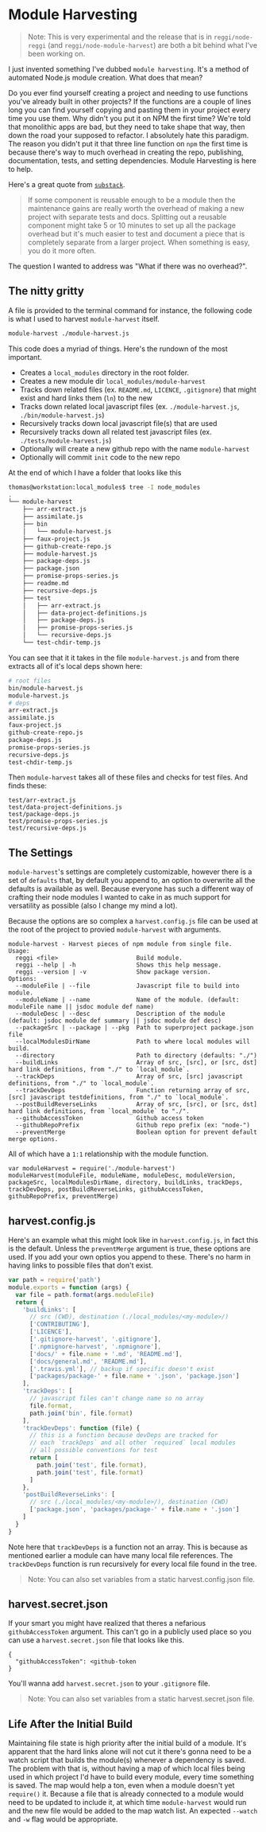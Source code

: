 # Module Harvesting

> Note: This is very experimental and the release that is in `reggi/node-reggi` (and `reggi/node-module-harvest`) are both a bit behind what I've been working on.

I just invented something I've dubbed `module harvesting`. It's a method of automated Node.js module creation. What does that mean?

Do you ever find yourself creating a project and needing to use functions you've already built in other projects? If the functions are a couple of lines long you can find yourself copying and pasting them in your project every time you use them. Why didn't you put it on NPM the first time? We're told that monolithic apps are bad, but they need to take shape that way, then down the road your supposed to refactor. I absolutely hate this paradigm. The reason you didn't put it that three line function on `npm` the first time is because there's way to much overhead in creating the repo, publishing, documentation, tests, and setting dependencies. Module Harvesting is here to help.

Here's a great quote from [`substack`](http://substack.net/how_I_write_modules).

> If some component is reusable enough to be a module then the maintenance gains are really worth the overhead of making a new project with separate tests and docs. Splitting out a reusable component might take 5 or 10 minutes to set up all the package overhead but it's much easier to test and document a piece that is completely separate from a larger project. When something is easy, you do it more often.

The question I wanted to address was "What if there was no overhead?".

## The nitty gritty

A file is provided to the terminal command for instance, the following code is what I used to harvest `module-harvest` itself.

```bash
module-harvest ./module-harvest.js
```

This code does a myriad of things. Here's the rundown of the most important.

* Creates a `local_modules` directory in the root folder.
* Creates a new module dir `local_modules/module-harvest`
* Tracks down related files (ex. `README.md`, `LICENCE`, `.gitignore`) that might exist and hard links them (`ln`) to the new
* Tracks down related local javascript files (ex. `./module-harvest.js`, `./bin/module-harvest.js`)
* Recursively tracks down local javascript file(s) that are used
* Recursively tracks down all related test javascript files (ex. `./tests/module-harvest.js`)
* Optionally will create a new github repo with the name `module-harvest`
* Optionally will commit `init` code to the new repo

At the end of which I have a folder that looks like this

```bash
thomas@workstation:local_modules$ tree -I node_modules
.
└── module-harvest
    ├── arr-extract.js
    ├── assimilate.js
    ├── bin
    │   └── module-harvest.js
    ├── faux-project.js
    ├── github-create-repo.js
    ├── module-harvest.js
    ├── package-deps.js
    ├── package.json
    ├── promise-props-series.js
    ├── readme.md
    ├── recursive-deps.js
    ├── test
    │   ├── arr-extract.js
    │   ├── data-project-definitions.js
    │   ├── package-deps.js
    │   ├── promise-props-series.js
    │   └── recursive-deps.js
    └── test-chdir-temp.js
```

You can see that it it takes in the file `module-harvest.js` and from there extracts all of it's local deps shown here:

```bash
# root files
bin/module-harvest.js
module-harvest.js
# deps
arr-extract.js
assimilate.js
faux-project.js
github-create-repo.js
package-deps.js
promise-props-series.js
recursive-deps.js
test-chdir-temp.js
```

Then `module-harvest` takes all of these files and checks for test files. And finds these:

```
test/arr-extract.js
test/data-project-definitions.js
test/package-deps.js
test/promise-props-series.js
test/recursive-deps.js
```

## The Settings

`module-harvest`'s settings are completely customizable, however there is a set of `defaults` that, by default you append to, an option to overwrite all the defaults is available as well. Because everyone has such a different way of crafting their node modules I wanted to cake in as much support for versatility as possible (also I change my mind a lot).

Because the options are so complex a `harvest.config.js` file can be used at the root of the project to provied `module-harvest` with arguments.

```
module-harvest - Harvest pieces of npm module from single file.
Usage:
  reggi <file>                      Build module.
  reggi --help | -h                 Shows this help message.
  reggi --version | -v              Show package version.
Options:
  --moduleFile | --file             Javascript file to build into module.
  --moduleName | --name             Name of the module. (default: moduleFile name || jsdoc module def name)
  --moduleDesc | --desc             Description of the module (default: jsdoc module def summary || jsdoc module def desc)
  --packageSrc | --package | --pkg  Path to superproject package.json file
  --localModulesDirName             Path to where local modules will build.
  --directory                       Path to directory (defaults: "./")
  --buildLinks                      Array of src, [src], or [src, dst] hard link definitions, from "./" to `local_module`.
  --trackDeps                       Array of src, [src] javascript definitions, from "./" to `local_module`.
  --trackDevDeps                    Function returning array of src, [src] javascript testdefinitions, from "./" to `local_module`.
  --postBuildReverseLinks           Array of src, [src], or [src, dst] hard link definitions, from `local_module` to "./".
  --githubAccessToken               Github access token
  --githubRepoPrefix                Github repo prefix (ex: "node-")
  --preventMerge                    Boolean option for prevent default merge options.
```

All of which have a `1:1` relationship with the module function.

```
var moduleHarvest = require('./module-harvest')
moduleHarvest(moduleFile, moduleName, moduleDesc, moduleVersion, packageSrc, localModulesDirName, directory, buildLinks, trackDeps, trackDevDeps, postBuildReverseLinks, githubAccessToken, githubRepoPrefix, preventMerge)
```

## harvest.config.js

Here's an example what this might look like in `harvest.config.js`, in fact this is the default. Unless the `preventMerge` argument is true, these options are used. If you add your own optios you append to these. There's no harm in having links to possible files that don't exist.

```javascript
var path = require('path')
module.exports = function (args) {
  var file = path.format(args.moduleFile)
  return {
    'buildLinks': [
      // src (CWD), destination (./local_modules/<my-module>/)
      ['CONTRIBUTING'],
      ['LICENCE'],
      ['.gitignore-harvest', '.gitignore'],
      ['.npmignore-harvest', '.npmignore'],
      ['docs/' + file.name + '.md', 'README.md'],
      ['docs/general.md', 'README.md'],
      ['.travis.yml'], // backup if specific doesn't exist
      ['packages/package-' + file.name + '.json', 'package.json']
    ],
    'trackDeps': [
      // javascript files can't change name so no array
      file.format,
      path.join('bin', file.format)
    ],
    'trackDevDeps': function (file) {
      // this is a function because devDeps are tracked for
      // each `trackDeps` and all other `required` local modules
      // all possible conventions for test
      return [
        path.join('test', file.format),
        path.join('test', file.format)
      ]
    },
    'postBuildReverseLinks': [
      // src (./local_modules/<my-module>/), destination (CWD)
      ['package.json', 'packages/package-' + file.name + '.json']
    ]
  }
}
```

Note here that `trackDevDeps` is a function not an array. This is because as mentioned earlier a module can have many local file references. The `trackDevDeps` function is run recursively for every local file found in the tree.

> Note: You can also set variables from a static harvest.config.json file.

## harvest.secret.json

If your smart you might have realized that theres a nefarious `githubAccessToken` argument. This can't go in a publicly used place so you can use a `harvest.secret.json` file that looks like this.

```
{
  "githubAccessToken": <github-token
}
```

You'll wanna add `harvest.secret.json` to your `.gitignore` file.

> Note: You can also set variables from a static harvest.secret.json file.

## Life After the Initial Build

Maintaining file state is high priority after the initial build of a module. It's apparent that the hard links alone will not cut it there's gonna need to be a watch script that builds the module(s) whenever a dependency is saved. The problem with that is, without having a map of which local files being used in which project I'd have to build every module, every time something is saved. The map would help a ton, even when a module doesn't yet `require()` it. Because a file that is already connected to a module would need to be updated to include it, at which time `module-harvest` would run and the new file would be added to the map watch list. An expected `--watch` and `-w` flag would be appropriate.
